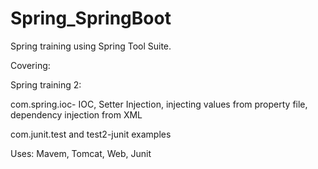 # Spring_SpringBoot
Spring training using Spring Tool Suite. 

Covering:

Spring training 2:

com.spring.ioc- IOC, Setter Injection, injecting values from property file, dependency injection from XML

com.junit.test and test2-junit examples



Uses:
Mavem,
Tomcat, 
Web,
Junit
